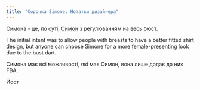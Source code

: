 ```yaml
---
title: "Сорочка Simone: Нотатки дизайнера"
---
```


Симона - це, по суті, [Симон](/designs/simon) з регулюванням на весь бюст.

The initial intent was to allow people with breasts to have a better fitted shirt design, but anyone can choose Simone for a more female-presenting look due to the bust dart.

Симона має всі можливості, які має Симон, вона лише додає до них FBA.

Йост

